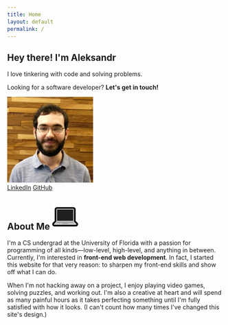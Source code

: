 ```yaml
---
title: Home
layout: default
permalink: /
---
```


<section id="intro" class="centered-content">
    <div id="lede">
        <div>
            <h1>Hey there! I'm Aleksandr</h1>
            <p id="main-cta">I love tinkering with code and solving problems.</p>
            <p>Looking for a software developer? <strong>Let's get in touch!</strong></p>
        </div>
        <img src="/assets/img/profile-photo.jpg" alt="My profile photo" id="profile-photo">
    </div>
    <div id="main-buttons">
        <a class="button" href="https://www.linkedin.com/in/aleksandr-hovhannisyan-ba154b120/" target="_blank"><i class="fab fa-linkedin-in"></i> LinkedIn</a>
        <a class="button" href="https://github.com/AleksandrHovhannisyan" target="_blank"><i class="fab fa-github"></i> GitHub</a>
    </div>
</section>

<section id="about-me" class="centered-content">
    <h2 class="heading">
        <span>About Me</span>
        <img src="/assets/img/laptop.png" alt="💻">
    </h2>
    <p> 
        I'm a CS undergrad at the University of Florida with a passion for programming of all kinds—low-level, high-level,
        and anything in between. Currently, I'm interested in <strong>front-end web development</strong>. In fact, I started this website
        for that very reason: to sharpen my front-end skills and show off what I can do.
    </p>
    <p>
        When I'm not hacking away on a project, I enjoy playing video games, solving puzzles, and 
        working out. I'm also a creative at heart and will spend as many painful hours as it takes perfecting something until 
        I'm fully satisfied with how it looks. (I can't count how many times I've changed this site's design.)
    </p>
</section>